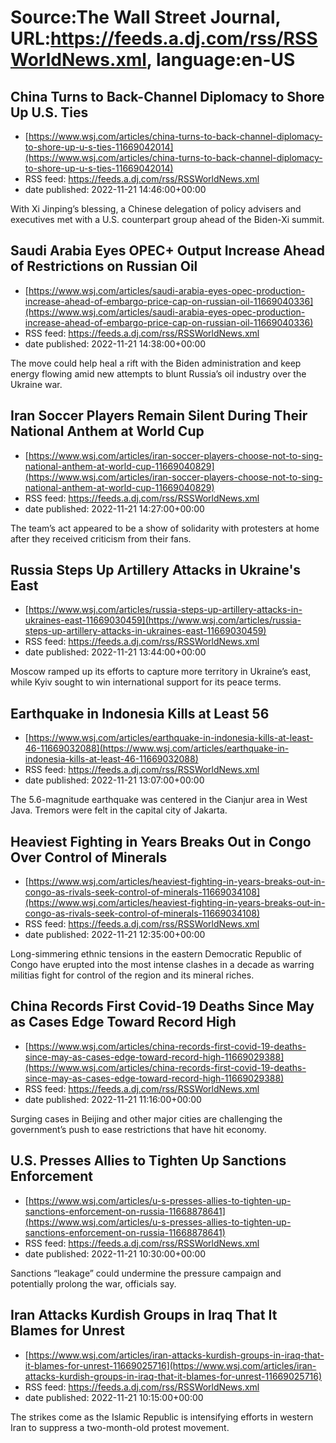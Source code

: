 # Source:The Wall Street Journal, URL:https://feeds.a.dj.com/rss/RSSWorldNews.xml, language:en-US

## China Turns to Back-Channel Diplomacy to Shore Up U.S. Ties
 - [https://www.wsj.com/articles/china-turns-to-back-channel-diplomacy-to-shore-up-u-s-ties-11669042014](https://www.wsj.com/articles/china-turns-to-back-channel-diplomacy-to-shore-up-u-s-ties-11669042014)
 - RSS feed: https://feeds.a.dj.com/rss/RSSWorldNews.xml
 - date published: 2022-11-21 14:46:00+00:00

With Xi Jinping’s blessing, a Chinese delegation of policy advisers and executives met with a U.S. counterpart group ahead of the Biden-Xi summit.

## Saudi Arabia Eyes OPEC+ Output Increase Ahead of Restrictions on Russian Oil
 - [https://www.wsj.com/articles/saudi-arabia-eyes-opec-production-increase-ahead-of-embargo-price-cap-on-russian-oil-11669040336](https://www.wsj.com/articles/saudi-arabia-eyes-opec-production-increase-ahead-of-embargo-price-cap-on-russian-oil-11669040336)
 - RSS feed: https://feeds.a.dj.com/rss/RSSWorldNews.xml
 - date published: 2022-11-21 14:38:00+00:00

The move could help heal a rift with the Biden administration and keep energy flowing amid new attempts to blunt Russia’s oil industry over the Ukraine war.

## Iran Soccer Players Remain Silent During Their National Anthem at World Cup
 - [https://www.wsj.com/articles/iran-soccer-players-choose-not-to-sing-national-anthem-at-world-cup-11669040829](https://www.wsj.com/articles/iran-soccer-players-choose-not-to-sing-national-anthem-at-world-cup-11669040829)
 - RSS feed: https://feeds.a.dj.com/rss/RSSWorldNews.xml
 - date published: 2022-11-21 14:27:00+00:00

The team’s act appeared to be a show of solidarity with protesters at home after they received criticism from their fans.

## Russia Steps Up Artillery Attacks in Ukraine's East
 - [https://www.wsj.com/articles/russia-steps-up-artillery-attacks-in-ukraines-east-11669030459](https://www.wsj.com/articles/russia-steps-up-artillery-attacks-in-ukraines-east-11669030459)
 - RSS feed: https://feeds.a.dj.com/rss/RSSWorldNews.xml
 - date published: 2022-11-21 13:44:00+00:00

Moscow ramped up its efforts to capture more territory in Ukraine’s east, while Kyiv sought to win international support for its peace terms.

## Earthquake in Indonesia Kills at Least 56
 - [https://www.wsj.com/articles/earthquake-in-indonesia-kills-at-least-46-11669032088](https://www.wsj.com/articles/earthquake-in-indonesia-kills-at-least-46-11669032088)
 - RSS feed: https://feeds.a.dj.com/rss/RSSWorldNews.xml
 - date published: 2022-11-21 13:07:00+00:00

The 5.6-magnitude earthquake was centered in the Cianjur area in West Java. Tremors were felt in the capital city of Jakarta.

## Heaviest Fighting in Years Breaks Out in Congo Over Control of Minerals
 - [https://www.wsj.com/articles/heaviest-fighting-in-years-breaks-out-in-congo-as-rivals-seek-control-of-minerals-11669034108](https://www.wsj.com/articles/heaviest-fighting-in-years-breaks-out-in-congo-as-rivals-seek-control-of-minerals-11669034108)
 - RSS feed: https://feeds.a.dj.com/rss/RSSWorldNews.xml
 - date published: 2022-11-21 12:35:00+00:00

Long-simmering ethnic tensions in the eastern Democratic Republic of Congo have erupted into the most intense clashes in a decade as warring militias fight for control of the region and its mineral riches.

## China Records First Covid-19 Deaths Since May as Cases Edge Toward Record High
 - [https://www.wsj.com/articles/china-records-first-covid-19-deaths-since-may-as-cases-edge-toward-record-high-11669029388](https://www.wsj.com/articles/china-records-first-covid-19-deaths-since-may-as-cases-edge-toward-record-high-11669029388)
 - RSS feed: https://feeds.a.dj.com/rss/RSSWorldNews.xml
 - date published: 2022-11-21 11:16:00+00:00

Surging cases in Beijing and other major cities are challenging the government’s push to ease restrictions that have hit economy.

## U.S. Presses Allies to Tighten Up Sanctions Enforcement
 - [https://www.wsj.com/articles/u-s-presses-allies-to-tighten-up-sanctions-enforcement-on-russia-11668878641](https://www.wsj.com/articles/u-s-presses-allies-to-tighten-up-sanctions-enforcement-on-russia-11668878641)
 - RSS feed: https://feeds.a.dj.com/rss/RSSWorldNews.xml
 - date published: 2022-11-21 10:30:00+00:00

Sanctions “leakage” could undermine the pressure campaign and potentially prolong the war, officials say.

## Iran Attacks Kurdish Groups in Iraq That It Blames for Unrest
 - [https://www.wsj.com/articles/iran-attacks-kurdish-groups-in-iraq-that-it-blames-for-unrest-11669025716](https://www.wsj.com/articles/iran-attacks-kurdish-groups-in-iraq-that-it-blames-for-unrest-11669025716)
 - RSS feed: https://feeds.a.dj.com/rss/RSSWorldNews.xml
 - date published: 2022-11-21 10:15:00+00:00

The strikes come as the Islamic Republic is intensifying efforts in western Iran to suppress a two-month-old protest movement.

